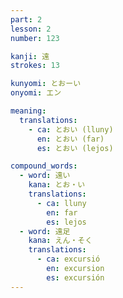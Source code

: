 ```yaml
---
part: 2
lesson: 2
number: 123

kanji: 遠
strokes: 13

kunyomi: とおーい
onyomi: エン

meaning:
  translations:
    - ca: とおい (lluny)
      en: とおい (far)
      es: とおい (lejos)

compound_words:
  - word: 遠い
    kana: とお・い
    translations:
      - ca: lluny
        en: far
        es: lejos
  - word: 遠足
    kana: えん・そく
    translations:
      - ca: excursió
        en: excursion
        es: excursión
---
```

